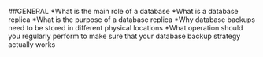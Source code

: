 ##GENERAL
*What is the main role of a database
*What is a database replica
*What is the purpose of a database replica
*Why database backups need to be stored in different physical locations
*What operation should you regularly perform to make sure that your database backup strategy actually works
